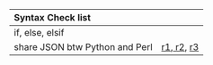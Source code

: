 | Syntax Check list |  |
| :--- | :--- |
| if, else, elsif |  |
| share JSON btw Python and Perl | [r1](https://stackoverflow.com/questions/39082512/sharing-json-data-between-python-and-perl-scripts),[ r2](https://stackoverflow.com/questions/22521399/how-do-i-encode-a-simple-array-into-json-in-perl), [r3](https://www.sitepoint.com/community/t/perl-json/96190) |



